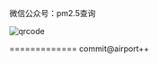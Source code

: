 微信公众号：pm2.5查询

![qrcode](http://ofdx2injl.bkt.clouddn.com/qrcode_for_gh_8220040af65c_430.jpg)

=============
commit@airport++
